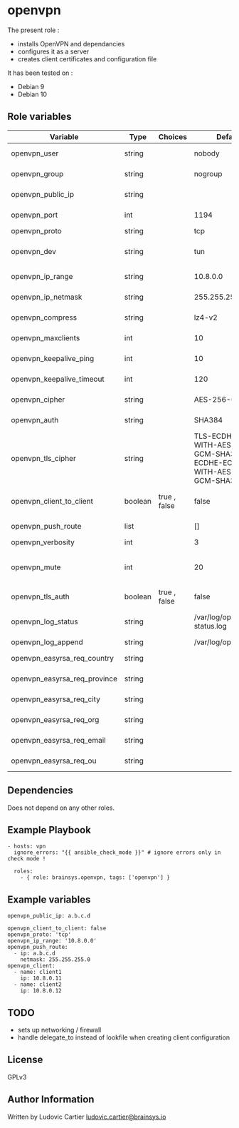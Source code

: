 openvpn
========

The present role :
  - installs OpenVPN and dependancies
  - configures it as a server
  - creates client certificates and configuration file

It has been tested on :
  - Debian 9
  - Debian 10

Role variables
--------------

| Variable                           | Type    | Choices      | Default                                                                       | Comment                                                                    |
|------------------------------------|---------|--------------|-------------------------------------------------------------------------------|----------------------------------------------------------------------------|
| openvpn_user                       | string  |              | nobody                                                                        | Set the OpenVPN service user.                                              |
| openvpn_group                      | string  |              | nogroup                                                                       | Set the OpenVPN service group.                                             |
| openvpn_public_ip                  | string  |              |                                                                               | Set the OpenVPN IP on which it will be reachable.                          |
| openvpn_port                       | int     |              | 1194                                                                          | Which TCP/UDP port should OpenVPN listen on ?                              |
| openvpn_proto                      | string  |              | tcp                                                                           | TCP or UDP server?                                                         |
| openvpn_dev                        | string  |              | tun                                                                           | Set the OpenVPN type off internal network device (tun or tap).             |
| openvpn_ip_range                   | string  |              | 10.8.0.0                                                                      | Set the OpenVPN internal IP range.                                         |
| openvpn_ip_netmask                 | string  |              | 255.255.255.0                                                                 | Set the OpenVPN internal netmask.                                          |
| openvpn_compress                   | string  |              | lz4-v2                                                                        | Set the kind of compression type.                                          |
| openvpn_maxclients                 | int     |              | 10                                                                            | Set number of maximum clients allowed.                                     |
| openvpn_keepalive_ping             | int     |              | 10                                                                            | Set "keepalive" ping interval in seconds.                                  |
| openvpn_keepalive_timeout          | int     |              | 120                                                                           | Set "keepalive" timeout in seconds.                                        |
| openvpn_cipher                     | string  |              | AES-256-GCM                                                                   | Set "cipher" option for server and client.                                 |
| openvpn_auth                       | string  |              | SHA384                                                                        | Set "auth" option for authentication algoritm.                             |
| openvpn_tls_cipher                 | string  |              | TLS-ECDHE-RSA-WITH-AES-256-GCM-SHA384:TLS-ECDHE-ECDSA-WITH-AES-256-GCM-SHA384 | Set "tls-cipher' option.                                                   |
| openvpn_client_to_client           | boolean | true , false | false                                                                         | Allow clients to "see" eachother. By default client only see the server.   |
| openvpn_push_route                 | list    |              | []                                                                            | List of route to push in order to allow client access.                     |
| openvpn_verbosity                  | int     |              | 3                                                                             | Set the log verbosity.                                                     |
| openvpn_mute                       | int     |              | 20                                                                            | Set the number of consecutive messages in the same category in the log.    |
| openvpn_tls_auth                   | boolean | true , false | false                                                                         | Enable or disable tls authentication.                                      |
| openvpn_log_status                 | string  |              | /var/log/openvpn-status.log                                                   | Path of the status log file. File is truncated and rewritten evert minute. |
| openvpn_log_append                 | string  |              | /var/log/openvpn.log                                                          | Path of log file.                                                          |
| openvpn_easyrsa_req_country        | string  |              |                                                                               | Easy-RSA variable "EASYRSA_REQ_COUNTRY"                                    |
| openvpn_easyrsa_req_province       | string  |              |                                                                               | Esay-RSA variable "EASYRSA_REQ_PROVINCE"                                   |
| openvpn_easyrsa_req_city           | string  |              |                                                                               | Esay-RSA variable "EASYRSA_REQ_CITY"                                       |
| openvpn_easyrsa_req_org            | string  |              |                                                                               | Esay-RSA variable "EASYRSA_REQ_ORG"                                        |
| openvpn_easyrsa_req_email          | string  |              |                                                                               | Esay-RSA variable "EASYRSA_REQ_EMAIL"                                      |
| openvpn_easyrsa_req_ou             | string  |              |                                                                               | Esay-RSA variable "EASYRSA_REQ_OU"                                         |

Dependencies
------------

Does not depend on any other roles.

Example Playbook
----------------

    - hosts: vpn
      ignore_errors: "{{ ansible_check_mode }}" # ignore errors only in check mode !

      roles:
        - { role: brainsys.openvpn, tags: ['openvpn'] }

Example variables
-----------------

    openvpn_public_ip: a.b.c.d

    openvpn_client_to_client: false
    openvpn_proto: 'tcp'
    openvpn_ip_range: '10.8.0.0'
    openvpn_push_route:
      - ip: a.b.c.d
        netmask: 255.255.255.0
    openvpn_client:
      - name: client1
        ip: 10.8.0.11
      - name: client2
        ip: 10.8.0.12


TODO
----

  - sets up networking / firewall
  - handle delegate_to instead of lookfile when creating client configuration

License
-------

GPLv3

Author Information
------------------

Written by Ludovic Cartier <ludovic.cartier@brainsys.io>
